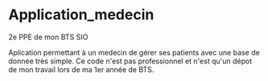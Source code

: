 # Application_medecin
2e PPE de mon BTS SIO

Aplication permettant à un medecin de gérer ses patients avec une base de donnée très simple.
Ce code n'est pas professionnel et n'est qu'un dépot de mon travail lors de ma 1er année de BTS.
